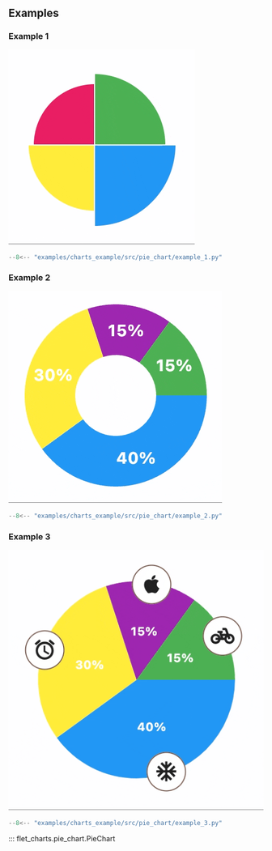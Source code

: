 ## Examples

### Example 1

![PieChart example 1](../examples/charts_example/src/pie_chart/media/example_1.gif)

```python
--8<-- "examples/charts_example/src/pie_chart/example_1.py"
```

### Example 2

![PieChart example 2](../examples/charts_example/src/pie_chart/media/example_2.gif)

```python
--8<-- "examples/charts_example/src/pie_chart/example_2.py"
```

### Example 3

![PieChart example 3](../examples/charts_example/src/pie_chart/media/example_3.gif)

```python
--8<-- "examples/charts_example/src/pie_chart/example_3.py"
```

::: flet_charts.pie_chart.PieChart
